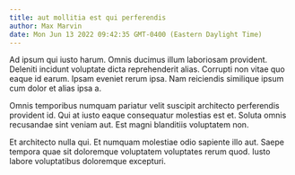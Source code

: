 ```yaml
---
title: aut mollitia est qui perferendis
author: Max Marvin
date: Mon Jun 13 2022 09:42:35 GMT-0400 (Eastern Daylight Time)
---
```

Ad ipsum qui iusto harum. Omnis ducimus illum laboriosam provident. Deleniti incidunt voluptate dicta reprehenderit alias. Corrupti non vitae quo eaque id earum. Ipsam eveniet rerum ipsa. Nam reiciendis similique ipsum cum dolor et alias ipsa a.

 Omnis temporibus numquam pariatur velit suscipit architecto perferendis provident id. Qui at iusto eaque consequatur molestias est et. Soluta omnis recusandae sint veniam aut. Est magni blanditiis voluptatem non.

 Et architecto nulla qui. Et numquam molestiae odio sapiente illo aut. Saepe tempora quae sit doloremque voluptatem voluptates rerum quod. Iusto labore voluptatibus doloremque excepturi.